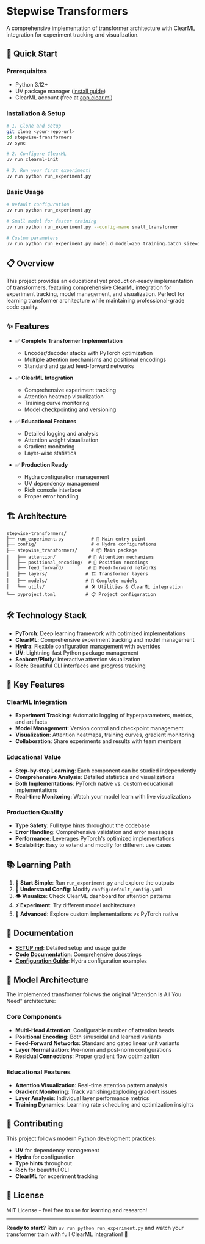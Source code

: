 # Stepwise Transformers

A comprehensive implementation of transformer architecture with ClearML integration for experiment tracking and visualization.

## 🚀 Quick Start

### Prerequisites
- Python 3.12+
- UV package manager ([install guide](https://docs.astral.sh/uv/getting-started/installation/))
- ClearML account (free at [app.clear.ml](https://app.clear.ml))

### Installation & Setup
```bash
# 1. Clone and setup
git clone <your-repo-url>
cd stepwise-transformers
uv sync

# 2. Configure ClearML
uv run clearml-init

# 3. Run your first experiment!
uv run python run_experiment.py
```

### Basic Usage
```bash
# Default configuration
uv run python run_experiment.py

# Small model for faster training
uv run python run_experiment.py --config-name small_transformer

# Custom parameters
uv run python run_experiment.py model.d_model=256 training.batch_size=16
```

## 📋 Overview

This project provides an educational yet production-ready implementation of transformers, featuring comprehensive ClearML integration for experiment tracking, model management, and visualization. Perfect for learning transformer architecture while maintaining professional-grade code quality.

## ✨ Features

- ✅ **Complete Transformer Implementation**
  - Encoder/decoder stacks with PyTorch optimization
  - Multiple attention mechanisms and positional encodings
  - Standard and gated feed-forward networks

- ✅ **ClearML Integration**
  - Comprehensive experiment tracking
  - Attention heatmap visualization  
  - Training curve monitoring
  - Model checkpointing and versioning

- ✅ **Educational Features**
  - Detailed logging and analysis
  - Attention weight visualization
  - Gradient monitoring
  - Layer-wise statistics

- ✅ **Production Ready**
  - Hydra configuration management
  - UV dependency management
  - Rich console interface
  - Proper error handling

## 🏗️ Architecture

```
stepwise-transformers/
├── run_experiment.py          # 🚀 Main entry point
├── config/                    # ⚙️ Hydra configurations
├── stepwise_transformers/     # 📦 Main package
│   ├── attention/            # 🎯 Attention mechanisms
│   ├── positional_encoding/  # 📍 Position encodings
│   ├── feed_forward/         # 🔄 Feed-forward networks
│   ├── layers/              # 🏗️ Transformer layers
│   ├── models/              # 🤖 Complete models
│   └── utils/               # 🛠️ Utilities & ClearML integration
└── pyproject.toml           # 📋 Project configuration
```

## 🛠️ Technology Stack

- **PyTorch**: Deep learning framework with optimized implementations
- **ClearML**: Comprehensive experiment tracking and model management
- **Hydra**: Flexible configuration management with overrides
- **UV**: Lightning-fast Python package management
- **Seaborn/Plotly**: Interactive attention visualization
- **Rich**: Beautiful CLI interfaces and progress tracking

## 🎯 Key Features

### ClearML Integration
- **Experiment Tracking**: Automatic logging of hyperparameters, metrics, and artifacts
- **Model Management**: Version control and checkpoint management
- **Visualization**: Attention heatmaps, training curves, gradient monitoring
- **Collaboration**: Share experiments and results with team members

### Educational Value
- **Step-by-step Learning**: Each component can be studied independently
- **Comprehensive Analysis**: Detailed statistics and visualizations
- **Both Implementations**: PyTorch native vs. custom educational implementations
- **Real-time Monitoring**: Watch your model learn with live visualizations

### Production Quality
- **Type Safety**: Full type hints throughout the codebase
- **Error Handling**: Comprehensive validation and error messages
- **Performance**: Leverages PyTorch's optimized implementations
- **Scalability**: Easy to extend and modify for different use cases

## 📚 Learning Path

1. **🌱 Start Simple**: Run `run_experiment.py` and explore the outputs
2. **🔧 Understand Config**: Modify `config/default_config.yaml` 
3. **👁️ Visualize**: Check ClearML dashboard for attention patterns
4. **⚡ Experiment**: Try different model architectures
5. **🚀 Advanced**: Explore custom implementations vs PyTorch native

## 📖 Documentation

- **[SETUP.md](SETUP.md)**: Detailed setup and usage guide
- **[Code Documentation](stepwise_transformers/)**: Comprehensive docstrings
- **[Configuration Guide](config/)**: Hydra configuration examples

## 🎨 Model Architecture

The implemented transformer follows the original "Attention Is All You Need" architecture:

### Core Components
- **Multi-Head Attention**: Configurable number of attention heads
- **Positional Encoding**: Both sinusoidal and learned variants
- **Feed-Forward Networks**: Standard and gated linear unit variants
- **Layer Normalization**: Pre-norm and post-norm configurations
- **Residual Connections**: Proper gradient flow optimization

### Educational Features
- **Attention Visualization**: Real-time attention pattern analysis
- **Gradient Monitoring**: Track vanishing/exploding gradient issues
- **Layer Analysis**: Individual layer performance metrics
- **Training Dynamics**: Learning rate scheduling and optimization insights

## 🤝 Contributing

This project follows modern Python development practices:
- **UV** for dependency management
- **Hydra** for configuration
- **Type hints** throughout
- **Rich** for beautiful CLI
- **ClearML** for experiment tracking

## 📄 License

MIT License - feel free to use for learning and research!

---

**Ready to start?** Run `uv run python run_experiment.py` and watch your transformer train with full ClearML integration! 🎉